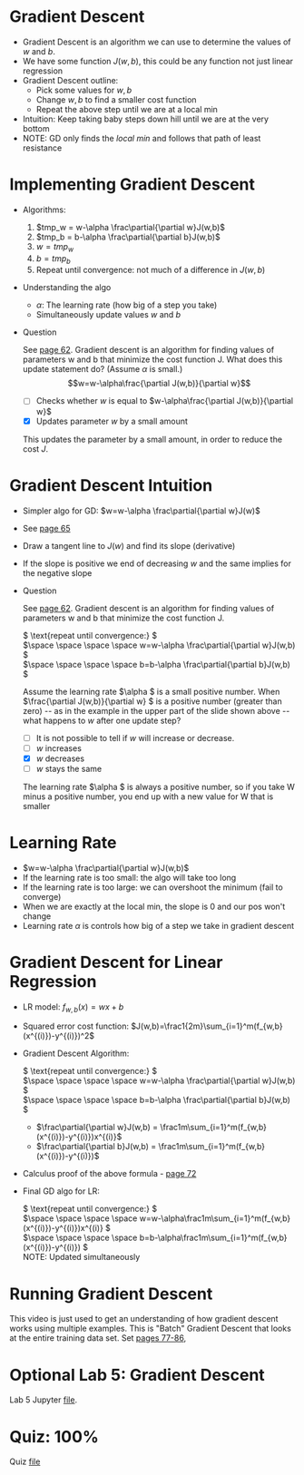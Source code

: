 # Gradient Descent
* Gradient Descent is an algorithm we can use to determine the values of $w$ and $b$.
* We have some function $J(w,b)$, this could be any function not just linear regression
* Gradient Descent outline:
    * Pick some values for $w,b$
    * Change $w,b$ to find a smaller cost function
    * Repeat the above step until we are at a local min
* Intuition: Keep taking baby steps down hill until we are at the very bottom
* NOTE: GD only finds the *local min* and follows that path of least resistance

# Implementing Gradient Descent
* Algorithms:
    1. $tmp_w = w-\alpha \frac\partial{\partial w}J(w,b)$
    2. $tmp_b = b-\alpha \frac\partial{\partial b}J(w,b)$
    3. $w=tmp_w$
    4. $b=tmp_b$
    3. Repeat until convergence: not much of a difference in $J(w,b)$
* Understanding the algo
    * $\alpha$: The learning rate (how big of a step you take)
    * Simultaneously update values $w$ and $b$
* Question

    See [page 62](Lecture.pdf). Gradient descent is an algorithm for finding values of parameters w and b that minimize the cost function J. What does this update statement do? (Assume $\alpha$ is small.) $$w=w-\alpha\frac{\partial J(w,b)}{\partial w}$$

    * [ ] Checks whether $w$ is equal to $w-\alpha\frac{\partial J(w,b)}{\partial w}$
    * [x] Updates parameter $w$ by a small amount

    This updates the parameter by a small amount, in order to reduce the cost $J$.

# Gradient Descent Intuition
* Simpler algo for GD: $w=w-\alpha \frac\partial{\partial w}J(w)$
* See [page 65](Lecture.pdf)
* Draw a tangent line to $J(w)$ and find its slope (derivative)
* If the slope is positive we end of decreasing $w$ and the same implies for the negative slope
* Question

    See [page 62](Lecture.pdf). Gradient descent is an algorithm for finding values of parameters w and b that minimize the cost function J.

    $ \text{repeat until convergence:} $<br>
    $\space \space \space \space w=w-\alpha \frac\partial{\partial w}J(w,b) $<br>
    $\space \space \space \space b=b-\alpha \frac\partial{\partial b}J(w,b) $

    Assume the learning rate  $\alpha $ is a small positive number. When $\frac{\partial J(w,b)}{\partial w} $ is a positive number (greater than zero) -- as in the example in the upper part of the slide shown above -- what happens to $w$ after one update step?

    * [ ] It is not possible to tell if $w$ will increase or decrease.
    * [ ] $w$ increases
    * [x] $w$ decreases
    * [ ] $w$ stays the same

    The learning rate  $\alpha $ is always a positive number, so if you take W minus a positive number, you end up with a new value for W that is smaller

# Learning Rate
* $w=w-\alpha \frac\partial{\partial w}J(w,b)$
* If the learning rate is too small: the algo will take too long
* If the learning rate is too large: we can overshoot the minimum (fail to converge)
* When we are exactly at the local min, the slope is 0 and our pos won't change
* Learning rate $\alpha$ is controls how big of a step we take in gradient descent

# Gradient Descent for Linear Regression
* LR model: $f_{w,b}(x)=wx+b$
* Squared error cost function: $J(w,b)=\frac1{2m}\sum_{i=1}^m(f_{w,b}(x^{(i)})-y^{(i)})^2$
* Gradient Descent Algorithm:

    $ \text{repeat until convergence:} $<br>
    $\space \space \space \space w=w-\alpha \frac\partial{\partial w}J(w,b) $<br>
    $\space \space \space \space b=b-\alpha \frac\partial{\partial b}J(w,b) $

    * $\frac\partial{\partial w}J(w,b) = \frac1m\sum_{i=1}^m(f_{w,b}(x^{(i)})-y^{(i)})x^{(i)}$
    * $\frac\partial{\partial b}J(w,b) = \frac1m\sum_{i=1}^m(f_{w,b}(x^{(i)})-y^{(i)})$
* Calculus proof of the above formula - [page 72](Lecture.pdf)
* Final GD algo for LR:

    $ \text{repeat until convergence:} $<br>
    $\space \space \space \space w=w-\alpha\frac1m\sum_{i=1}^m(f_{w,b}(x^{(i)})-y^{(i)})x^{(i)} $<br>
    $\space \space \space \space b=b-\alpha\frac1m\sum_{i=1}^m(f_{w,b}(x^{(i)})-y^{(i)}) $<br>
    $\text{NOTE: Updated simultaneously}$

# Running Gradient Descent
This video is just used to get an understanding of how gradient descent works using multiple examples. This is "Batch" Gradient Descent that looks at the entire training data set. Set [pages 77-86](Lecture.pdf),

# Optional Lab 5: Gradient Descent
Lab 5 Jupyter [file](Labs/C1_W1_Lab05_Gradient_Descent_Soln.ipynb).

# Quiz: 100%
Quiz [file](./Quizzes.md#train-the-model-with-gradient-descent)